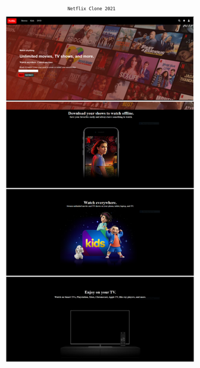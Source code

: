                            Netflix Clone 2021


<img src="./ui1.PNG" alt="">
<img src="./ui2.PNG" alt="">
<img src="./ui3.PNG" alt="">
<img src="./ui4.PNG" alt="">
